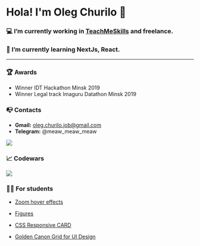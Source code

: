 # Hola! I'm Oleg Churilo 👋


### 💻 I’m currently working in [TeachMeSkills](https://teachmeskills.by/) and freelance.
### 📘 I’m currently learning NextJs, React.

***

### 🏆 Awards
+ Winner IDT Hackathon Minsk 2019
+ Winner Legal track Imaguru Datathon Minsk 2019

### 📭 Contacts 
- **Gmail:** oleg.churilo.job@gmail.com
- **Telegram:** @meaw_meaw_meaw

<img src='https://github-readme-stats.vercel.app/api?username=Oleg-Kolosov&&show_icons=true&title_color=ffffff&icon_color=bb2acf&text_color=daf7dc&bg_color=151515'>

### 📈 Codewars
<img src='https://www.codewars.com/users/Oleg-Kolosov/badges/large'>

### 👨‍🎓 For students

+ <a href="https://github.com/Oleg-Kolosov/Image-Zoom-Hover-Effect">Zoom hover effects</a>

+ <a href="https://github.com/Oleg-Kolosov/TeachMeSkills-figure">Figures</a>

+ <a href="https://github.com/Oleg-Kolosov/CSS-Responsive-CARD">CSS Responsive CARD</a>

+ <a href="https://github.com/Oleg-Kolosov/Golden-Canon-Grid-for-UI-Design">Golden Canon Grid for UI Design</a>
